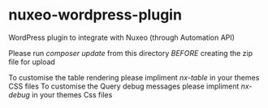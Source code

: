 # nuxeo-wordpress-plugin
WordPress plugin to integrate with Nuxeo (through Automation API)

Please run _composer update_ from this directory *BEFORE* creating the zip file for upload

To customise the table rendering please impliment _nx-table_ in your themes CSS files
To customise the Query debug messages please impliment _nx-debug_ in your themes Css files
